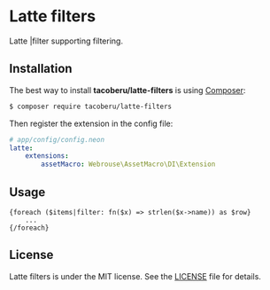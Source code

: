 Latte filters
=============

Latte |filter supporting filtering.


## Installation

The best way to install **tacoberu/latte-filters** is using  [Composer](http://getcomposer.org/):

```sh
$ composer require tacoberu/latte-filters
```

Then register the extension in the config file:
```yaml
# app/config/config.neon
latte:
    extensions:
        assetMacro: Webrouse\AssetMacro\DI\Extension
```


## Usage

```latte
{foreach ($items|filter: fn($x) => strlen($x->name)) as $row}
	...
{/foreach}
```


## License

Latte filters is under the MIT license. See the [LICENSE](LICENSE) file for details.

